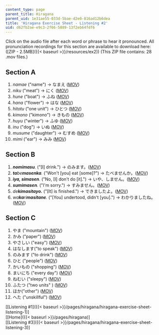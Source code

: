```yaml
---
content_type: page
parent_title: Hiragana
parent_uid: 1e31ae55-033d-5bae-d2e0-816ad12b6dea
title: 'Hiragana Exercise Sheet - Listening #2'
uid: d62fb2ae-e9c3-2f66-5889-13f2eb64fdf6
---
```


Click on the audio file after each word or phrase to hear it pronounced. All pronunciation recordings for this section are available to download here: ([ZIP - 2.5MB]({{< baseurl >}}/resources/ex2)) (This ZIP file contains: 28 .mov files.)

Section A
---------

1.  _namae_ ("name") → なまえ ([MOV](http://www.archive.org/download/MITRES21F.01S10_HIRAGANA_EXERCISES/2a1.mov))
2.  _niku_ ("meat") → にく ([MOV](http://www.archive.org/download/MITRES21F.01S10_HIRAGANA_EXERCISES/2a2.mov))
3.  _hune_ ("boat") → ふね ([MOV](http://www.archive.org/download/MITRES21F.01S10_HIRAGANA_EXERCISES/2a3.mov))
4.  _hana_ ("flower") → はな ([MOV](http://www.archive.org/download/MITRES21F.01S10_HIRAGANA_EXERCISES/2a4.mov))
5.  _hitotu_ ("one unit") → ひとつ ([MOV](http://www.archive.org/download/MITRES21F.01S10_HIRAGANA_EXERCISES/2a5.mov))
6.  _kimono_ ("kimono") → きもの ([MOV](http://www.archive.org/download/MITRES21F.01S10_HIRAGANA_EXERCISES/2a6.mov))
7.  _huyu_ ("winter") → ふゆ ([MOV](http://www.archive.org/download/MITRES21F.01S10_HIRAGANA_EXERCISES/2a7.mov))
8.  _inu_ ("dog") → いぬ ([MOV](http://www.archive.org/download/MITRES21F.01S10_HIRAGANA_EXERCISES/2a8.mov))
9.  _musume_ ("daughter") → むすめ ([MOV](http://www.archive.org/download/MITRES21F.01S10_HIRAGANA_EXERCISES/2a9.mov))
10.  _mimi_ ("ear") → みみ ([MOV](http://www.archive.org/download/MITRES21F.01S10_HIRAGANA_EXERCISES/2a10.mov))

Section B
---------

1.  _**nomimasu**._ ("\[I\] drink.") → のみます。([MOV](http://www.archive.org/download/MITRES21F.01S10_HIRAGANA_EXERCISES/2b1.mov))
2.  _**ta**be**masenka**._ ("Won't \[you\] eat \[some\]?") → たべませんか。([MOV](http://www.archive.org/download/MITRES21F.01S10_HIRAGANA_EXERCISES/2b2.mov))
3.  _**iya, simasen**._ ("No, \[I\] don't do \[it\].") → いや、しません。([MOV](http://www.archive.org/download/MITRES21F.01S10_HIRAGANA_EXERCISES/2b3.mov))
4.  _**sumimasen**._ ("I'm sorry.") → すみません。([MOV](http://www.archive.org/download/MITRES21F.01S10_HIRAGANA_EXERCISES/2b4.mov))
5.  _de**kimasitayo.**_ ("\[It\] is finished.") → できましたよ。([MOV](http://www.archive.org/download/MITRES21F.01S10_HIRAGANA_EXERCISES/2b5.mov))
6.  _wa**ka**ri**masitane**._ ("\[You\] undertood, didn't \[you\].") → わかりましたね。([MOV](http://www.archive.org/download/MITRES21F.01S10_HIRAGANA_EXERCISES/2b6.mov))

Section C
---------

1.  やま ("mountain") ([MOV](http://www.archive.org/download/MITRES21F.01S10_HIRAGANA_EXERCISES/2c1.mov))
2.  かみ ("paper") ([MOV](http://www.archive.org/download/MITRES21F.01S10_HIRAGANA_EXERCISES/2c2.mov))
3.  やさしい ("easy") ([MOV](http://www.archive.org/download/MITRES21F.01S10_HIRAGANA_EXERCISES/2c3.mov))
4.  はなします("to speak") ([MOV](http://www.archive.org/download/MITRES21F.01S10_HIRAGANA_EXERCISES/2c4.mov))
5.  のみます ("to drink") ([MOV](http://www.archive.org/download/MITRES21F.01S10_HIRAGANA_EXERCISES/2c5.mov))
6.  ひと ("people") ([MOV](http://www.archive.org/download/MITRES21F.01S10_HIRAGANA_EXERCISES/2c6.mov))
7.  かいもの ("shopping") ([MOV](http://www.archive.org/download/MITRES21F.01S10_HIRAGANA_EXERCISES/2c7.mov))
8.  まいにち ("every day") ([MOV](http://www.archive.org/download/MITRES21F.01S10_HIRAGANA_EXERCISES/2c8.mov))
9.  ねむい ("sleepy") ([MOV](http://www.archive.org/download/MITRES21F.01S10_HIRAGANA_EXERCISES/2c9.mov))
10.  ふたつ ("two units" ) ([MOV](http://www.archive.org/download/MITRES21F.01S10_HIRAGANA_EXERCISES/2c10.mov))
11.  ほか("other") ([MOV](http://www.archive.org/download/MITRES21F.01S10_HIRAGANA_EXERCISES/2c11.mov))
12.  へた ("unskillful") ([MOV](http://www.archive.org/download/MITRES21F.01S10_HIRAGANA_EXERCISES/2c12.mov))

  
\[[Listening #1]({{< baseurl >}}/pages/hiragana/hiragana-exercise-sheet-listening-1)\]  
\[[Home]({{< baseurl >}}/pages/hiragana)\]  
\[[Listening #3]({{< baseurl >}}/pages/hiragana/hiragana-exercise-sheet-listening-3)\]